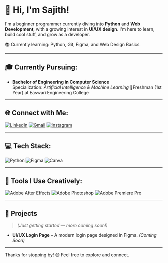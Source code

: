 # 👋 Hi, I'm Sajith!

I'm a beginner programmer currently diving into **Python** and **Web Development**, with a growing interest in **UI/UX design**. 
I'm here to learn, build cool stuff, and grow as a developer.

📚 Currently learning: Python, Git, Figma, and Web Design Basics 

---

## 🎓 Currently Pursuing:
- **Bachelor of Engineering in Computer Science**  
   Specialization: *Artificial Intelligence & Machine Learning*
        📍Freshman (1st Year) at Easwari Engineering College
---

## 🌐 Connect with Me:
[![LinkedIn](https://img.shields.io/badge/LinkedIn-%230077B5.svg?logo=linkedin&logoColor=white)](https://linkedin.com/in/sajithx) 
[![Gmail](https://img.shields.io/badge/Email-D14836?logo=gmail&logoColor=white)](mailto:sajithhmaheshwaran@gmail.com) 
[![Instagram](https://img.shields.io/badge/Instagram-%23E4405F.svg?logo=Instagram&logoColor=white)](https://instagram.com/sajithx_) 

---

## 💻 Tech Stack:
![Python](https://img.shields.io/badge/python-3670A0?style=for-the-badge&logo=python&logoColor=ffdd54)  ![Figma](https://img.shields.io/badge/figma-%23F24E1E.svg?style=for-the-badge&logo=figma&logoColor=white) ![Canva](https://img.shields.io/badge/Canva-%2300C4CC.svg?style=for-the-badge&logo=Canva&logoColor=white) 

---

## 🧠 Tools I Use Creatively:
![Adobe After Effects](https://img.shields.io/badge/Adobe%20After%20Effects-9999FF.svg?style=for-the-badge&logo=Adobe%20After%20Effects&logoColor=white) 
![Adobe Photoshop](https://img.shields.io/badge/adobe%20photoshop-%2331A8FF.svg?style=for-the-badge&logo=adobe%20photoshop&logoColor=white) 
![Adobe Premiere Pro](https://img.shields.io/badge/Adobe%20Premiere%20Pro-9999FF.svg?style=for-the-badge&logo=Adobe%20Premiere%20Pro&logoColor=white) 

---

## 💼 Projects
> *(Just getting started — more coming soon!)*

- **UI/UX Login Page** – A modern login page designed in Figma. *(Coming Soon)*

---

Thanks for stopping by! 😊 Feel free to explore and connect.

